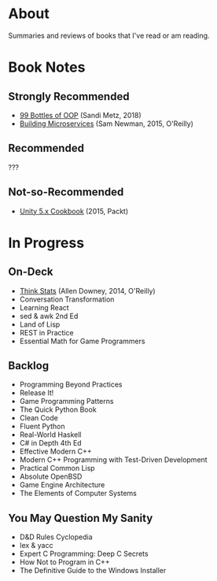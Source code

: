 # About

Summaries and reviews of books that I've read or am reading.

# Book Notes

## Strongly Recommended

* [99 Bottles of OOP](./99-bottles-of-oop.md) (Sandi Metz, 2018)
* [Building Microservices](./building-microservices.md) (Sam Newman, 2015, O'Reilly)

## Recommended

???

## Not-so-Recommended

* [Unity 5.x Cookbook](./unity-5x-cookbook.md) (2015, Packt)

# In Progress

## On-Deck

* [Think Stats](./think-stats.md) (Allen Downey, 2014, O'Reilly)
* Conversation Transformation
* Learning React
* sed & awk 2nd Ed
* Land of Lisp
* REST in Practice
* Essential Math for Game Programmers

## Backlog

* Programming Beyond Practices
* Release It!
* Game Programming Patterns
* The Quick Python Book
* Clean Code
* Fluent Python
* Real-World Haskell
* C# in Depth 4th Ed
* Effective Modern C++
* Modern C++ Programming with Test-Driven Development
* Practical Common Lisp
* Absolute OpenBSD
* Game Engine Architecture
* The Elements of Computer Systems

## You May Question My Sanity

* D&D Rules Cyclopedia
* lex & yacc
* Expert C Programming: Deep C Secrets
* How Not to Program in C++
* The Definitive Guide to the Windows Installer
